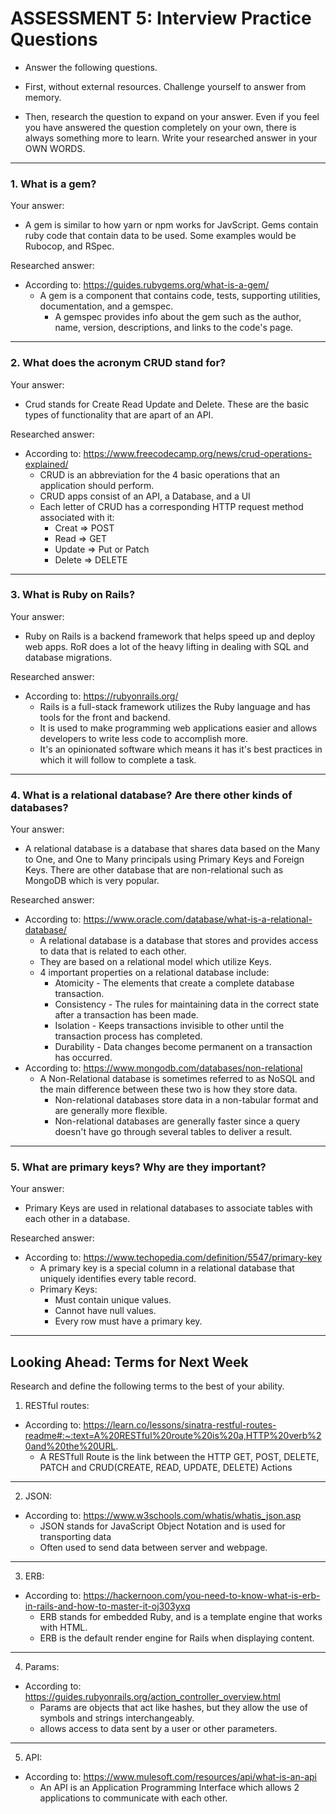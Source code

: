 # ASSESSMENT 5: Interview Practice Questions

* Answer the following questions.

* First, without external resources. Challenge yourself to answer from memory.

* Then, research the question to expand on your answer. Even if you feel you have 
answered the question completely on your own, there is always something more to 
learn. Write your researched answer in your OWN WORDS.

---
<!-- ----------------------------------------------------------------------- -->

### 1. What is a gem?

Your answer:
* A gem is similar to how yarn or npm works for JavScript. Gems contain ruby 
code that contain data to be used. Some examples would be Rubocop, and RSpec.

Researched answer:
* According to: https://guides.rubygems.org/what-is-a-gem/
  * A gem is a component that contains code, tests, supporting utilities, 
  documentation, and a gemspec.
    * A gemspec provides info about the gem such as the author, name, version, 
    descriptions, and links to the code's page.

---
<!-- ----------------------------------------------------------------------- -->
### 2. What does the acronym CRUD stand for?

Your answer:
* Crud stands for Create Read Update and Delete. These are the basic types of 
functionality that are apart of an API.

Researched answer:
* According to: https://www.freecodecamp.org/news/crud-operations-explained/
  * CRUD is an abbreviation for the 4 basic operations that an application 
  should perform.
  * CRUD apps consist of an API, a Database, and a UI 
  * Each letter of CRUD has a corresponding HTTP request method associated with
  it:
    * Creat   =>  POST
    * Read    =>  GET
    * Update  =>  Put or Patch
    * Delete  =>  DELETE

---
<!-- ----------------------------------------------------------------------- -->
### 3. What is Ruby on Rails?

Your answer:
* Ruby on Rails is a backend framework that helps speed up and deploy web apps.
RoR does a lot of the heavy lifting in dealing with SQL and database migrations.

Researched answer:
* According to: https://rubyonrails.org/  
  * Rails is a full-stack framework utilizes the Ruby language and has tools for the front and backend.
  * It is used to make programming web applications easier and allows developers to write less code to accomplish more.
  * It's an opinionated software which means it has it's best practices in which it will follow to complete a task.

---
<!-- ----------------------------------------------------------------------- -->
### 4. What is a relational database? Are there other kinds of databases?

Your answer:
* A relational database is a database that shares data based on the Many to One,
and One to Many principals using Primary Keys and Foreign Keys. There are other
database that are non-relational such as MongoDB which is very popular.

Researched answer:
* According to: https://www.oracle.com/database/what-is-a-relational-database/
  * A relational database is a database that stores and provides access to data 
  that is related to each other. 
  * They are based on a relational model which utilize Keys. 
  * 4 important properties on a relational database include: 
    * Atomicity - The elements that create a complete database transaction.
    * Consistency - The rules for maintaining data in the correct state after
    a transaction has been made.
    * Isolation - Keeps transactions invisible to other until the transaction 
    process has completed. 
    * Durability - Data changes become permanent on a transaction has occurred.
* According to: https://www.mongodb.com/databases/non-relational 
  * A Non-Relational database is sometimes referred to as NoSQL and the main
  difference between these two is how they store data. 
    * Non-relational databases store data in a non-tabular format and are 
    generally more flexible. 
    * Non-relational databases are generally faster since a query doesn't have
    go through several tables to deliver a result.

---
<!-- ----------------------------------------------------------------------- -->
### 5. What are primary keys? Why are they important?

Your answer:
* Primary Keys are used in relational databases to associate tables with each 
other in a database. 

Researched answer:
* According to: https://www.techopedia.com/definition/5547/primary-key
  * A primary key is a special column in a relational database that uniquely
  identifies every table record.
  * Primary Keys:
    * Must contain unique values.
    * Cannot have null values.
    * Every row must have a primary key.

---
<!-- ----------------------------------------------------------------------- -->
## Looking Ahead: Terms for Next Week

Research and define the following terms to the best of your ability.

1. RESTful routes:
* According to: https://learn.co/lessons/sinatra-restful-routes-readme#:~:text=A%20RESTful%20route%20is%20a,HTTP%20verb%20and%20the%20URL.
  * A RESTfull Route is the link between the HTTP GET, POST, DELETE, PATCH and
  CRUD(CREATE, READ, UPDATE, DELETE) Actions 
---
<!-- ----------------------------------------------------------------------- -->

2. JSON:
* According to: https://www.w3schools.com/whatis/whatis_json.asp
  * JSON stands for JavaScript Object Notation and is used for transporting data
  * Often used to send data between server and webpage.
---
<!-- ----------------------------------------------------------------------- -->

3. ERB:
* According to: https://hackernoon.com/you-need-to-know-what-is-erb-in-rails-and-how-to-master-it-oj303yxq
  * ERB stands for embedded Ruby, and is a template engine that works with HTML.
  * ERB is the default render engine for Rails when displaying content. 

---
<!-- ----------------------------------------------------------------------- -->

4. Params:
* According to: https://guides.rubyonrails.org/action_controller_overview.html
  * Params are objects that act like hashes, but they allow the use of symbols 
  and strings interchangeably.
  * allows access to data sent by a user or other parameters.

---
<!-- ----------------------------------------------------------------------- -->
5. API:
* According to: https://www.mulesoft.com/resources/api/what-is-an-api
  * An API is an Application Programming Interface which allows 2 applications 
  to communicate with each other.